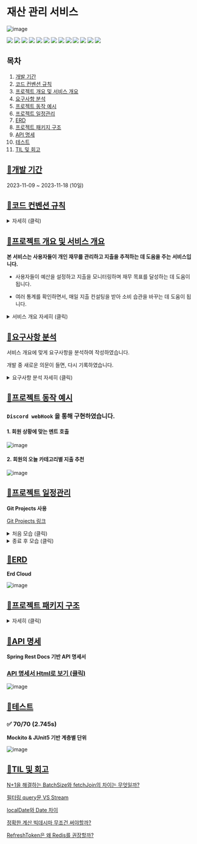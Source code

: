# 재산 관리 서비스

![image](https://github.com/kawkmin/geoRecommendEats/assets/86940335/fdc74557-b1e8-447e-8faa-a5fe2848b654)

<img src="https://img.shields.io/badge/Java-ED8B00?style=for-the-badge&logo=openjdk&logoColor=white"/></a>
<img src="https://img.shields.io/badge/Gradle-02303A?style=for-the-badge&logo=gradle&logoColor=white"/></a>
<img src="https://img.shields.io/badge/Spring Boot 3.1.5-6DB33F?style=for-the-badge&logo=spring&logoColor=white"/></a>
<img src="https://img.shields.io/badge/Spring Security-6DB33F?style=for-the-badge&logo=spring-security&logoColor=white"/></a>
<img src="https://img.shields.io/badge/Spring rest docs-6DB33F?style=for-the-badge"/></a>
<img src="https://img.shields.io/badge/JWT-000000?style=for-the-badge&logo=json-web-tokens&logoColor=white"/></a>
<img src="https://img.shields.io/badge/Spring Data JPA-gray?style=for-the-badge&logoColor=white"/></a>
<img src="https://img.shields.io/badge/QueryDSL-0078D4?style=for-the-badge&logo=Spring Data JPA&logoColor=white"/></a>
<img src="https://img.shields.io/badge/MySQL 8-4479A1?style=for-the-badge&logo=MySQL&logoColor=white"/></a>
<img src="https://img.shields.io/badge/redis-DC382D?style=for-the-badge&logo=redis&logoColor=white">
<img src="https://img.shields.io/badge/Junit-25A162?style=for-the-badge&logo=JUnit5&logoColor=white"/></a>
<img src="https://img.shields.io/badge/Mockito-6DB33F?style=for-the-badge"/></a>
<img src="https://img.shields.io/badge/discord-4A154B?style=for-the-badge&logo=discord&logoColor=white">

## 목차

1. [개발 기간](#개발-기간)
2. [코드 컨벤션 규칙](#코드-컨벤션-규칙)
3. [프로젝트 개요 및 서비스 개요](#프로젝트-개요-및-서비스-개요)
4. [요구사항 분석](#요구사항-분석)
5. [프로젝트 동작 예시](#프로젝트-동작-예시)
6. [프로젝트 일정관리](#프로젝트-일정관리)
7. [ERD](#erd)
8. [프로젝트 패키지 구조](#프로젝트-패키지-구조)
9. [API 명세](#api-명세)
10. [테스트](#테스트)
11. [TIL 및 회고](#til-및-회고)

## [📌개발 기간](#목차)

2023-11-09 ~ 2023-11-18 (10일)

## [📌코드 컨벤션 규칙](#목차)

<details>
    <summary>자세히 (클릭)</summary>

### 공통 API Response Dto

---

다음과 같이 응답 형식을 정합니다.

```java
public class ApiResponse {

  private static final String STATUS_SUCCESS = "success";
  private static final String STATUS_FAIL = "fail";
  private static final String STATUS_ERROR = "error";

    ...
}
```

```
//성공
{
  "status": "success",
  "message": null,
  "data": {
    data1
  }
}

//일반 에러
{
  "status": "fail",
  "message": "fail message",
  "data": null
}

//예외 발생
{
  "status": "error",
  "message": "error message",
  "data": null
}
```

### Commit Convention

---

- **Commit message**
    - 구글 자바 컨벤션

- **Branch name**
    - Github 브랜치 전략
    - issue Name 동일

- **issue & Pull Request Template 사용**
    - 지정된 템플릿을 사용하여, 설명과 할일 등을 명시하기

- **Git Projects 사용**
    - Git Projects를 사용하여, 진행상황 시각화하기

### Code convention

---

- [구글 JAVA 스타일](https://github.com/google/styleguide)

### 주석 Convention

---

- 아래와 같은 형식으로 주석달기

```java
/**
 * 동작 기능 설명
 *
 * @param 파라미터 명      파라미터에 관한 설명
 * ...
 * @return 반환 설명
 */
public 타입 메소드명 or 클래스명(파라미터 타입,파라미터 명){
```

- 구현하지 못한 부분 `TODO` 로 남기기

```java
//TODO or /** TODO
```

- 모든 클래스와 메소드, 변수에도 주석 달기

```java
public class 클래스명 {
  //...


  /**
   * 변수명 설명 (Entity의 id 등) 
   */
  private Long id;
```

</details> 

## [📌프로젝트 개요 및 서비스 개요](#목차)

**본 서비스는 사용자들이 개인 재무를 관리하고 지출을 추적하는 데 도움을 주는 서비스입니다.**

- 사용자들이 예산을 설정하고 지출을 모니터링하며 재무 목표를 달성하는 데 도움이 됩니다.

- 여러 통계를 확인하면서, 매일 지출 컨설팅을 받아 소비 습관을 바꾸는 데 도움이 됩니다.

<details>
    <summary>서비스 개요 자세히 (클릭)</summary>

``` markdown 

#### 1. 회원은 회원가입을 해야 서비스를 이용할 수 있습니다.

- 복잡한 절차 없이 회원가입이 가능합니다.

#### 2. 예산 설정 및 추천 서비스

- 월별 총 예산을 설정합니다.
- 본 서비스는 카테고리 별 예산을 추천하여 사용자의 과다 지출을 방지할 수 있습니다.

#### 3. 지출 작성

- 사용자는 지출 을 금액, 카테고리 등을 지정하여 등록 합니다.
- 언제든지 수정 및 삭제 할 수 있습니다.

#### 4. 지출 컨설팅

- 월별 설정한 예산을 기준으로 오늘 소비 가능한 지출 을 알려줍니다.
- 매일 발생한 지출 을 카테고리 별로 안내받습니다.

#### 5. 지출 통계

- `지난 달 대비` , `지난 요일 대비`, `다른 유저 대비` 등 여러 기준 카테고리 별 지출 통계를 확인 할 수 있습니다.
```

</details>

## [📌요구사항 분석](#목차)

서비스 개요에 맞게 요구사항을 분석하여 작성하였습니다.

개발 중 새로운 의문이 들면, 다시 기록하였습니다.

<details>
    <summary>요구사항 분석 자세히 (클릭)</summary>

``` markdown
### 1. 유저

1. 사용자 회원가입
    1. `계정명`, `패스워드` 입력하여 회원가입
2. 사용자 로그인
    1. 로그인시 `JWT` 발급
    2. 이후 모든 API 요청 Header에 JWT 포함 후 유효성 검증 필수
3. 사용자 로그아웃
    1. 로그아웃시 DB에 있는 Refresh 토큰 삭제

### 2. 예산설정 및 설계

1. 지출 카테고리 목록
    1. `식비` , `교통` 등 일반적인 지출 카테고리 목록 반환

2. 예산 설정
    1. `카테고리`, `예산` 로 설정.
    2. 예산 설계 추천 시스템 (API)
        - `카테고리` 를 지정 안할 때, `카테고리` 별 배분 금액 추천.
        - 기존 모든 유저들의 카테고리 별 예산을 통계를 구해, 자동으로 카테고리에 배분.
            - 이때, 통계가 10프로 이하인 카테고리들은 모두 묶어 기타로 제공.
        - 계산식
            - `(예산 * 카테고리의 통계(((카테고리의 총 예산 금액)/(전체 총 예산 금액))* 100)) /100`
    3. 수정/삭제 가능

### 3. 지출 기록

1. 지출 속성
    1. `지출 일시`, `지출 금액`, `카테고리`, `메모`, `합계제외여부` 필수 포함
    2. 추가적인 필드 사용 가능
2. 지출 CRUD
    1. `생성`, `수정`, `읽기(상세)`, `읽기(목록)`, `삭제`, `합계제외 변경`
3. 지출 읽기(목록)
    1. 조회 기준: `기간(필수 입력)`, `카테고리`, `금액(최소, 최대 금액)`
    2. 조회된 모든 지출의 `지출 합계`, `카테고리 별 지출 합계` 포함
    3. `합계제외` 처리한 지출은 목록에는 포함되지만, 모든 `지출 합계`에서는 제외
    4. 페이징 기능 포함

### 4. 지출 컨설팅

1. 오늘 지출 가능한 금액 추천
    1. `월별` 예산을 만족 시키는 오늘 사용가능한 `총액`과 `카테고리 별 금액` 추천
    2. 이번 달의 `남은 일수` 고려
    3. 0원 또는 음수이면 안되고 `최소 추천 금액`을 설정

2. 유저 상황에 맞는 `조언 멘트`

   기준치 계산 = `지금까지 사용한 지출 비율 계산` / `원래 사용해야 할 예산`
    1. 매달 1일 일 때
        - 이번 달에도 열심히 예산관리를 해봐요!
    2. 잘 아끼고 있을 때 (기준치 1.3이상)
        - 잘 아끼고 있어요. 현명한 소비를 하고 계시네요
    3. 적당히 사용 중 일 때 (기준치 1.3 ~ 1.0 이상)
        - 적당히 사용 중이시네요. 조절된 소비는 중요해요
    4. 기준을 넘었을 때 (기준치 1.0 미만)
        - 기준을 조금 넘었어요. 지출을 다시 검토해보는 것도 좋겠어요.
    5. 예산을 초과했을 때 (기준치 0.0)
        - 예산을 초과했어요. 소비 패턴을 다시 살펴보는 게 좋겠어요.
3. 100원 단위 `반올림한 금액`으로 추천
4. 스케쥴러 및 웹훅으로 `알람` 구현 (선택 사항)
5. 오늘 지출한 내용 안내
    1. `총액`, `카테고리 별 금액` 안내
    2. `적정 금액`, `지출 금액`, `위험도` 를 카테고리 별로 안내

### 5. 지출 통계

> 사용자의 통계데이터 생성을 위해 Dummy 데이터를 생성합니다.

- `지난 달` 대비 `총액`, `카테고리 별` 소비율
    - 지난 달의 오늘 일차까지 해당하는 과거 모든 데이터 기록 대비
- `지난 요일` 대비 소비율
    - 오늘 요일에 해당되는 과거 모든 데이터 기록 대비
- `다른 유저` 대비 소비율
    - 다른 유저의 오늘에 해당하는 예산
    - 다른 유저의 소비율과 나의 소비율 대한 평균 비율

### 6. 추가

- Docker 적용
- AWS EC2, RDS를 이용한 배포
- Discord 알람 사용

### + 의문

#### 1. 기존 모든 유저들의 카테고리 별 예산을 통계를 구할 때, 계산하는데 오래걸리지 않을까?

- 만약 서비스가 커질 것을 예상하면, 카테고리 별로 모든 유저들의 사용 %를 가진 컬럼으로 관리 할 수 있을 것 같다.

#### 2. 예산 설계 추천 시스템에서 꼭 회원이 요구한 돈에 딱 맞게 추천해줘야할까?

- 결국 소수점으로 떨어지에, 100 단위로 정확하게 주는건 불가능.
- 두가지 경우로 구현 가능
    1. 요구한 돈에서 +- 300원 오차 발생하지만, 정확한 퍼센트로 추천. (채택)
    2. 돈에 딱 맞게 추천하지만, 정확한 퍼센트는 아님.
```

</details>

## [📌프로젝트 동작 예시](#목차)

### `Discord webHook` 을 통해 구현하였습니다.

#### 1. 회원 상황에 맞는 멘트 호출

![image](https://github.com/kawkmin/geoRecommendEats/assets/86940335/ad1b559e-c9b9-427b-9f21-1ddd698d35cb)

#### 2. 회원의 오늘 카테고리별 지출 추천

![image](https://github.com/kawkmin/geoRecommendEats/assets/86940335/11b766d0-4c91-4d75-8403-1ab1e36ac118)

## [📌프로젝트 일정관리](#목차)

**Git Projects 사용**

[Git Projects 링크](https://github.com/users/kawkmin/projects/5)

<details>
    <summary> 처음 모습 (클릭)</summary>

![image](https://github.com/kawkmin/geoRecommendEats/assets/86940335/13b023b5-378d-4249-8cfb-390f18f79024)


</details>

<details>
    <summary> 종료 후 모습  (클릭)</summary>

![image](https://github.com/kawkmin/geoRecommendEats/assets/86940335/033462e9-7587-4b19-8e53-db4e990839a0)

</details>

## [📌ERD](#목차)

**Erd Cloud**

![image](https://github.com/kawkmin/geoRecommendEats/assets/86940335/29b1eebb-16d8-4834-bf9b-5422940fb4a8)

## [📌프로젝트 패키지 구조](#목차)

<details>
    <summary>자세히 (클릭)</summary>

``` 
src
├─ docs
│  └─ asciidoc
├─ main
│  ├─ java
│  │  └─ com
│  │     └─ personal
│  │        └─ smartbudgetcraft
│  │           ├─ domain
│  │           │  ├─ auth
│  │           │  │  ├─ api
│  │           │  │  └─ application
│  │           │  │     └─ security
│  │           │  ├─ category
│  │           │  │  └─ cost
│  │           │  │     ├─ dao
│  │           │  │     └─ entity
│  │           │  ├─ deposit
│  │           │  │  ├─ api
│  │           │  │  ├─ application
│  │           │  │  ├─ dao
│  │           │  │  ├─ dto
│  │           │  │  │  ├─ request
│  │           │  │  │  └─ response
│  │           │  │  └─ entity
│  │           │  ├─ expenditure
│  │           │  │  ├─ api
│  │           │  │  ├─ application
│  │           │  │  ├─ constant
│  │           │  │  ├─ dao
│  │           │  │  │  └─ querydsl
│  │           │  │  ├─ dto
│  │           │  │  │  ├─ request
│  │           │  │  │  └─ response
│  │           │  │  └─ entity
│  │           │  └─ member
│  │           │     ├─ api
│  │           │     ├─ application
│  │           │     ├─ dao
│  │           │     │  ├─ budgettracking
│  │           │     ├─ dto
│  │           │     │  ├─ request
│  │           │     │  └─ response
│  │           │     └─ entity
│  │           │        └─ budgettracking
│  │           ├─ global
│  │           │  ├─ config
│  │           │  │  ├─ jpa
│  │           │  │  ├─ p6spy
│  │           │  │  ├─ redis
│  │           │  │  │  ├─ dao
│  │           │  │  ├─ security
│  │           │  │  │  ├─ annotation
│  │           │  │  │  ├─ data
│  │           │  │  │  ├─ filter
│  │           │  │  │  ├─ handler
│  │           │  │  ├─ valid
│  │           │  │  │  └─ annotation
│  │           │  │  └─ web
│  │           │  ├─ dto
│  │           │  │  └─ response
│  │           │  ├─ entity
│  │           │  ├─ error
│  │           │  ├─ external
│  │           │  │  └─ discord
│  │           │  │     ├─ api
│  │           │  │     └─ application
│  │           │  └─ schedule
│  │           └─ SmartBudgetCraftApplication.java
│  └─ resources
...
```

</details>

## [📌API 명세](#목차)

**Spring Rest Docs 기반 API 명세서**

### [API 명세서 Html로 보기 (클릭)](https://kawkmin.github.io/smart_budget_craft/src/main/resources/static/index.html)

![image](https://github.com/kawkmin/geoRecommendEats/assets/86940335/c7af00e9-a19a-4549-84cd-704e9e86cf78)

## [📌테스트](#목차)

### ✅ 70/70 (2.745s)

**Mockito & JUnit5 기반 계층별 단위**

![image](https://github.com/kawkmin/geoRecommendEats/assets/86940335/3cd4bccb-ab19-46ce-9b60-ac8cc2010400)

## [📌TIL 및 회고](#목차)

[N+1을 해결하는 BatchSize와 fetchJoin의 차이는 무엇일까?](https://invincible-sesame-584.notion.site/N-1-BatchSize-fetchJoin-7a96b68f3ba34bec98542735cd9ddca1)

[필터링 query문 VS Stream](https://invincible-sesame-584.notion.site/query-VS-Stream-87067a68f32b4789aa920518cc2f2031)

[localDate와 Date 차이](https://invincible-sesame-584.notion.site/localDate-Date-9af9951b21204bd68d052d01a4c70796)

[정확한 계산 빅데시마 무조건 써야할까?](https://invincible-sesame-584.notion.site/a4806d5ba1464e898cf4472bfabe2ab8)

[RefreshToken은 왜 Redis를 권장할까?](https://invincible-sesame-584.notion.site/RefreshToken-Redis-0cfe1dd3c2c24d8cbaf961aba17937ff)
